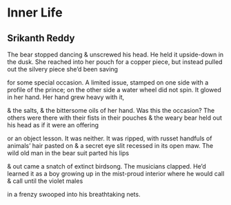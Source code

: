 # Inner Life
## Srikanth Reddy
The bear stopped dancing & unscrewed his head.
He held it upside-down in the dusk. She reached
into her pouch for a copper piece, but instead
pulled out the silvery piece she’d been saving

for some special occasion. A limited issue,
stamped on one side with a profile of the prince;
on the other side a water wheel did not spin.
It glowed in her hand. Her hand grew heavy with it,

& the salts, & the bittersome oils of her hand.
Was this the occasion? The others were there
with their fists in their pouches & the weary bear
held out his head as if it were an offering

or an object lesson. It was neither. It was ripped,
with russet handfuls of animals’ hair pasted on
& a secret eye slit recessed in its open maw.
The wild old man in the bear suit parted his lips

& out came a snatch of extinct birdsong.
The musicians clapped. He’d learned it as a boy
growing up in the mist-proud interior
where he would call & call until the violet males

in a frenzy swooped into his breathtaking nets.
